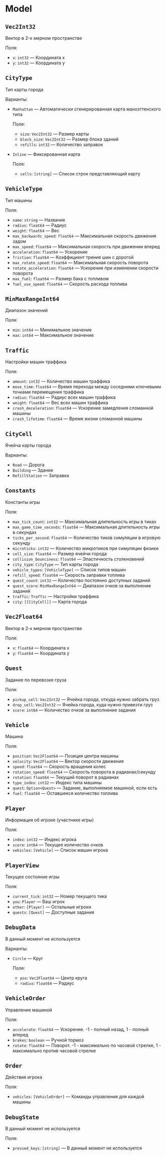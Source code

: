 # Model

## `Vec2Int32`

Вектор в 2-х мерном пространстве

Поля:

- `x`: `int32` &mdash; Координата x
- `y`: `int32` &mdash; Координата y

## `CityType`

Тип карты города

Варианты:

- `Manhattan` &mdash; Автоматически сгенерированная карта манхэттенского типа

  Поля:

  - `size`: `Vec2Int32` &mdash; Размер карты
  - `block_size`: `Vec2Int32` &mdash; Размер блока зданий
  - `refills`: `int32` &mdash; Количество заправок

- `Inline` &mdash; Фиксированная карта

  Поля:

  - `cells`: `[string]` &mdash; Список строк представляющий карту

## `VehicleType`

Тип машины

Поля:

- `name`: `string` &mdash; Название
- `radius`: `float64` &mdash; Радиус
- `weight`: `float64` &mdash; Вес
- `max_backwards_speed`: `float64` &mdash; Максимальная скорость движения задом
- `max_speed`: `float64` &mdash; Максимальная скорость при движении вперед
- `acceleration`: `float64` &mdash; Ускорение
- `friction`: `float64` &mdash; Коэффициент трения шин с дорогой
- `max_rotate_speed`: `float64` &mdash; Максимальная скорость поворота
- `rotate_acceleration`: `float64` &mdash; Ускорение при изменении скорости поворота
- `max_fuel`: `float64` &mdash; Размер бака с топливом
- `fuel_use_speed`: `float64` &mdash; Скорость расхода топлива

## `MinMaxRangeInt64`

Диапазон значений

Поля:

- `min`: `int64` &mdash; Минимальное значение
- `max`: `int64` &mdash; Максимальное значение

## `Traffic`

Настройки машин траффика

Поля:

- `amount`: `int32` &mdash; Количество машин траффика
- `move_time`: `float64` &mdash; Время перехода между соседними ключевыми точками перемещения траффика
- `radius`: `float64` &mdash; Радиус всех машин траффика
- `weight`: `float64` &mdash; Вес всех машин траффика
- `crash_deceleration`: `float64` &mdash; Ускорение замедления сломанной машины
- `crash_lifetime`: `float64` &mdash; Время жизни сломанной машины

## `CityCell`

Ячейча карты города

Варианты:

* `Road` &mdash; Дорога
* `Building` &mdash; Здание
* `RefillStation` &mdash; Заправка

## `Constants`

Константы игры

Поля:

- `max_tick_count`: `int32` &mdash; Максимальная длительность игры в тиках
- `max_game_time_seconds`: `float64` &mdash; Максимальная длительность игры в секундах
- `ticks_per_second`: `float64` &mdash; Количество тиков симуляции в игровую секунду
- `microticks`: `int32` &mdash; Количество микротиков при симуляции физики
- `cell_size`: `float64` &mdash; Размер ячейчи города
- `collision_bounciness`: `float64` &mdash; Эластичность столкновений
- `city_type`: `CityType` &mdash; Тип карты города
- `vehicle_types`: `[VehicleType]` &mdash; Список типов машин
- `refill_speed`: `float64` &mdash; Скорость заправки топлива
- `quest_count`: `int32` &mdash; Количество постоянно доступных заданий
- `quest_score`: `MinMaxRangeInt64` &mdash; Диапазон очков за выполнение заданий
- `traffic`: `Traffic` &mdash; Настройки траффика
- `city`: `[[CityCell]]` &mdash; Карта города

## `Vec2Float64`

Вектор в 2-х мерном пространстве

Поля:

- `x`: `float64` &mdash; Координата x
- `y`: `float64` &mdash; Координата y

## `Quest`

Задание по перевозке груза

Поля:

- `pickup_cell`: `Vec2Int32` &mdash; Ячейка города, откуда нужно забрать груз
- `drop_cell`: `Vec2Int32` &mdash; Ячейка города, куда нужно привезти груз
- `score`: `int64` &mdash; Количество очков за выполнение задания

## `Vehicle`

Машина

Поля:

- `position`: `Vec2Float64` &mdash; Позиция центра машины
- `velocity`: `Vec2Float64` &mdash; Вектор скорости движения
- `speed`: `float64` &mdash; Скорость вращения колес
- `rotation_speed`: `float64` &mdash; Скорость поворота в радианах/секунду
- `rotation`: `float64` &mdash; Текущий поворот в радианах
- `type_index`: `int32` &mdash; Индекс типа машины
- `quest`: `Option<Quest>` &mdash; Задание, выполняемое машиной, если есть
- `fuel`: `float64` &mdash; Оставшееся количество топлива

## `Player`

Информация об игроке (участнике игры)

Поля:

- `index`: `int32` &mdash; Индекс игрока
- `score`: `int64` &mdash; Текущее количество очков
- `vehicles`: `[Vehicle]` &mdash; Список машин игрока

## `PlayerView`

Текущее состояние игры

Поля:

- `current_tick`: `int32` &mdash; Номер текущего тика
- `you`: `Player` &mdash; Ваш игрок
- `other`: `[Player]` &mdash; Остальные игроки
- `quests`: `[Quest]` &mdash; Доступные задания

## `DebugData`

В данный момент не используется

Варианты:

- `Circle` &mdash; Круг

  Поля:

  - `pos`: `Vec2Float64` &mdash; Центр круга
  - `radius`: `float64` &mdash; Радиус

## `VehicleOrder`

Управление машиной

Поля:

- `accelerate`: `float64` &mdash; Ускорение. -1 - полный назад, 1 - полный вперед
- `brakes`: `boolean` &mdash; Ручной тормоз
- `rotate`: `float64` &mdash; Поворот. -1 - максимально по часовой стрелке, 1 - максимально против часовой стрелке

## `Order`

Действия игрока

Поля:

- `vehicles`: `[VehicleOrder]` &mdash; Команды управления для каждой машины

## `DebugState`

В данный момент не используется

Поля:

- `pressed_keys`: `[string]` &mdash; В данный момент не используется